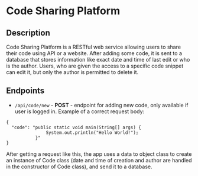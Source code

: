 # Code Sharing Platform

## Description
Code Sharing Platform is a RESTful web service allowing users to share their code using API or a website. After adding some code, it is sent to a database that stores information like exact date and time of last edit or who is the author. Users, who are given the access to a specific code snippet can edit it, but only the author is permitted to delete it.

## Endpoints


* `/api/code/new` - **POST** - endpoint for adding new code, only available if user is logged in. Example of a correct request body:

```
{
  "code": "public static void main(String[] args) {
               System.out.println("Hello World!");
           }"
}
```
After getting a request like this, the app uses a data to object class to create an instance of Code class (date and time of creation and author are handled in the constructor of Code class), and send it to a database.

